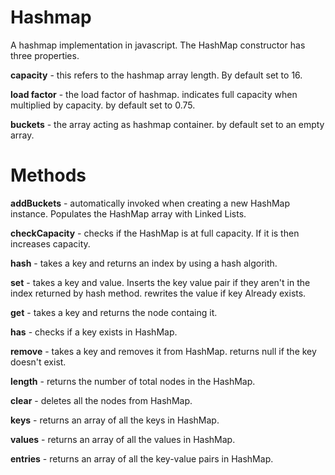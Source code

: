 # Hashmap
A hashmap implementation in javascript. The HashMap constructor has three properties.

**capacity** - this refers to the hashmap array length. By default set to 16.

**load factor** - the load factor of hashmap. indicates full capacity when multiplied by capacity. by default set to 0.75.

**buckets** - the array acting as hashmap container. by default set to an empty array.

# Methods

**addBuckets** - automatically invoked when creating a new HashMap instance. Populates the HashMap array with Linked Lists.

**checkCapacity** - checks if the HashMap is at full capacity. If it is then increases capacity.

**hash** - takes a key and returns an index by using a hash algorith.

**set** - takes a key and value. Inserts the key value pair if they aren't in the index returned by hash method. rewrites the value if key Already exists.

**get** - takes a key and returns the node containg it.

**has** - checks if a key exists in HashMap.

**remove** - takes a key and removes it from HashMap. returns null if the key doesn't exist.

**length** - returns the number of total nodes in the HashMap.

**clear** - deletes all the nodes from HashMap.

**keys** - returns an array of all the keys in HashMap.

**values** - returns an array of all the values in HashMap.

**entries** - returns an array of all the key-value pairs in HashMap.

